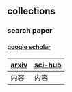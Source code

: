 ## collections

### search paper
#### 
#### 
#### [google scholar](https://ac.scmor.com/)

| [arxiv](https://arxiv.org/) | [sci-hub](https://sci-hub.shop/) |
| ------ | ------ |
| 内容 | 内容 |

